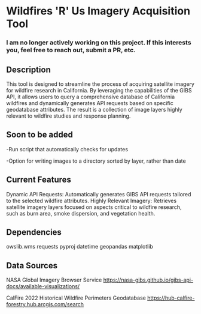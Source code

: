 # Wildfires 'R' Us Imagery Acquisition Tool

### I am no longer actively working on this project. If this interests you, feel free to reach out, submit a PR, etc.

## Description 
This tool is designed to streamline the process of acquiring satellite imagery for wildfire research in California. By leveraging the capabilities of the GIBS API, it allows users to query a comprehensive database of California wildfires and dynamically generates API requests based on specific geodatabase attributes. The result is a collection of image layers highly relevant to wildfire studies and response planning.

## Soon to be added 
-Run script that automatically checks for updates 

-Option for writing images to a directory sorted by layer, rather than date

## Current Features
Dynamic API Requests: Automatically generates GIBS API requests tailored to the selected wildfire attributes.
Highly Relevant Imagery: Retrieves satellite imagery layers focused on aspects critical to wildfire research, such as burn area, smoke dispersion, and vegetation health.

## Dependencies 
owslib.wms
requests
pyproj
datetime
geopandas
matplotlib

## Data Sources
NASA Global Imagery Browser Service
https://nasa-gibs.github.io/gibs-api-docs/available-visualizations/

CalFire 2022 Historical Wildfire Perimeters Geodatabase
https://hub-calfire-forestry.hub.arcgis.com/search
